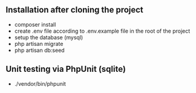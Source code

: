 ## Installation after cloning the project

* composer install
* create .env file according to .env.example file in the root of the project
* setup the database (mysql)
* php artisan migrate
* php artisan db:seed

## Unit testing via PhpUnit (sqlite)

* ./vendor/bin/phpunit

